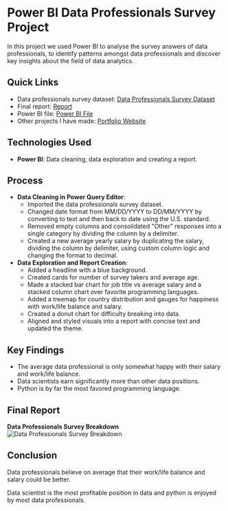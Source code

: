 # Power BI Data Professionals Survey Project
In this project we used Power BI to analyse the survey answers of data professionals, to identify patterns amongst data professionals and discover key insights about the field of data analytics. 

## Quick Links
- Data professionals survey dataset: [Data Professionals Survey Dataset](data_professionals_survey_dataset.xlsx)
- Final report: [Report](data_professionals_survey_breakdown.png)
- Power BI file: [Power BI File](data_professionals_survey_project.pbix)
- Other projects I have made: [Portfolio Website](https://lucashoffschmidt.github.io/)

## Technologies Used
- **Power BI**: Data cleaning, data exploration and creating a report.

## Process
- **Data Cleaning in Power Query Editor**:
  - Imported the data professionals survey dataset. 
  - Changed date format from MM/DD/YYYY to DD/MM/YYYY by converting to text and then back to date using the U.S. standard.
  - Removed empty columns and consolidated "Other" responses into a single category by dividing the column by a delimiter. 
  - Created a new average yearly salary by duplicating the salary, dividing the column by delimiter, using custom column logic and changing the format to decimal. 
- **Data Exploration and Report Creation**:
  - Added a headline with a blue background.
  - Created cards for number of survey takers and average age.
  - Made a stacked bar chart for job title vs average salary and a stacked column chart over favorite programming languages.
  - Added a treemap for country distribution and gauges for happiness with work/life balance and salary.
  - Created a donut chart for difficulty breaking into data.
  - Aligned and styled visuals into a report with concise text and updated the theme. 

## Key Findings
- The average data professional is only somewhat happy with their salary and work/life balance.
- Data scientists earn significantly more than other data positions.
- Python is by far the most favored programming language.

## Final Report
**Data Professionals Survey Breakdown**
![Data Professionals Survey Breakdown](data_professionals_survey_breakdown.png)

## Conclusion
Data professionals believe on average that their work/life balance and salary could be better. 

Data scientist is the most profitable position in data and python is enjoyed by most data professionals.
